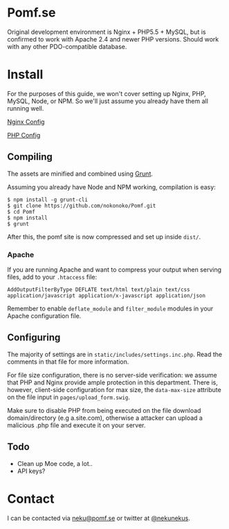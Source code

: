 # Pomf.se
Original development environment is Nginx + PHP5.5 + MySQL, but is confirmed to work with Apache 2.4
and newer PHP versions. Should work with any other PDO-compatible database.

# Install
For the purposes of this guide, we won't cover setting up Nginx, PHP, MySQL,
Node, or NPM.  So we'll just assume you already have them all running well.

[Nginx Config](https://pomf.se/transparency/configs/nginx)

[PHP Config](https://pomf.se/transparency/configs/php/)

## Compiling
The assets are minified and combined using [Grunt](http://gruntjs.com/).

Assuming you already have Node and NPM working, compilation is easy:
```
$ npm install -g grunt-cli
$ git clone https://github.com/nokonoko/Pomf.git
$ cd Pomf
$ npm install
$ grunt
```
After this, the pomf site is now compressed and set up inside `dist/`.

### Apache
If you are running Apache and want to compress your output when serving files, add to your `.htaccess` file:
```
AddOutputFilterByType DEFLATE text/html text/plain text/css application/javascript application/x-javascript application/json
```
Remember to enable `deflate_module` and `filter_module` modules in your Apache configuration file.

## Configuring
The majority of settings are in `static/includes/settings.inc.php`.  Read the 
comments in that file for more information.

For file size configuration, there is no server-side verification: we assume 
that PHP and Nginx provide ample protection in this department.  There is,
however, client-side configuration for max size, the `data-max-size` attribute
on the file input in `pages/upload_form.swig`.

Make sure to disable PHP from being executed on the file download domain/directory (e.g a.site.com), otherwise a attacker can upload a malicious .php file and execute it on your server.

## Todo

* Clean up Moe code, a lot..
* API keys?

# Contact
I can be contacted via neku@pomf.se or twitter at [@nekunekus](https://twitter.com/nekunekus).
